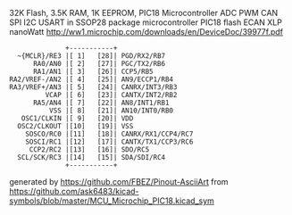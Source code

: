 32K Flash, 3.5K RAM, 1K EEPROM, PIC18 Microcontroller ADC PWM CAN SPI I2C USART in SSOP28 package
microcontroller PIC18 flash ECAN XLP nanoWatt
http://ww1.microchip.com/downloads/en/DeviceDoc/39977f.pdf


	              +-----------+
	  ~{MCLR}/RE3 |[ 1]   [28]| PGD/RX2/RB7
	      RA0/AN0 |[ 2]   [27]| PGC/TX2/RB6
	      RA1/AN1 |[ 3]   [26]| CCP5/RB5
	RA2/VREF-/AN2 |[ 4]   [25]| AN9/ECCP1/RB4
	RA3/VREF+/AN3 |[ 5]   [24]| CANRX/INT3/RB3
	         VCAP |[ 6]   [23]| CANTX/INT2/RB2
	      RA5/AN4 |[ 7]   [22]| AN8/INT1/RB1
	          VSS |[ 8]   [21]| AN10/INT0/RB0
	   OSC1/CLKIN |[ 9]   [20]| VDD
	  OSC2/CLKOUT |[10]   [19]| VSS
	    SOSCO/RC0 |[11]   [18]| CANRX/RX1/CCP4/RC7
	    SOSCI/RC1 |[12]   [17]| CANTX/TX1/CCP3/RC6
	     CCP2/RC2 |[13]   [16]| SDO/RC5
	  SCL/SCK/RC3 |[14]   [15]| SDA/SDI/RC4
	              +-----------+


generated by https://github.com/FBEZ/Pinout-AsciiArt from https://github.com/ask6483/kicad-symbols/blob/master/MCU_Microchip_PIC18.kicad_sym